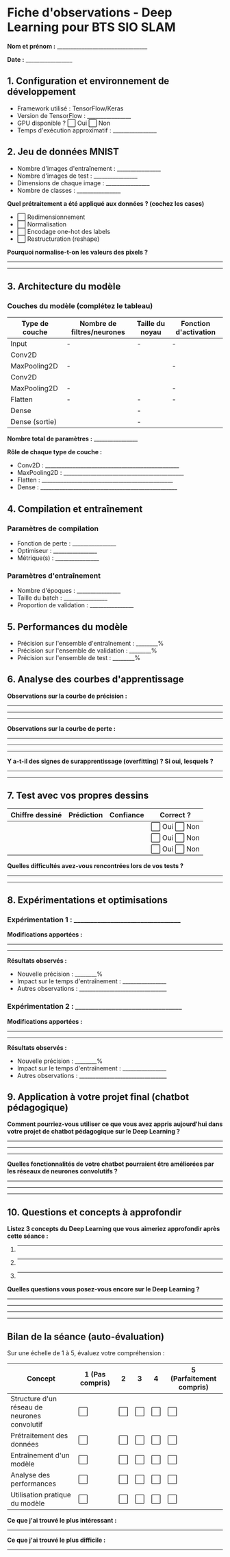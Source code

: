 # Fiche d'observations - Deep Learning pour BTS SIO SLAM

**Nom et prénom :** _________________________________

**Date :** _________________

## 1. Configuration et environnement de développement

- Framework utilisé : TensorFlow/Keras
- Version de TensorFlow : ________________
- GPU disponible ? ⬜ Oui  ⬜ Non
- Temps d'exécution approximatif : ________________

## 2. Jeu de données MNIST

- Nombre d'images d'entraînement : ________________
- Nombre d'images de test : ________________
- Dimensions de chaque image : ________________
- Nombre de classes : ________________

**Quel prétraitement a été appliqué aux données ? (cochez les cases)**

- ⬜ Redimensionnement
- ⬜ Normalisation
- ⬜ Encodage one-hot des labels
- ⬜ Restructuration (reshape)

**Pourquoi normalise-t-on les valeurs des pixels ?**
_______________________________________________________
_______________________________________________________

## 3. Architecture du modèle

### Couches du modèle (complétez le tableau)

| Type de couche | Nombre de filtres/neurones | Taille du noyau | Fonction d'activation |
|----------------|---------------------------|-----------------|------------------------|
| Input          | -                         | -               | -                      |
| Conv2D         |                           |                 |                        |
| MaxPooling2D   | -                         |                 | -                      |
| Conv2D         |                           |                 |                        |
| MaxPooling2D   | -                         |                 | -                      |
| Flatten        | -                         | -               | -                      |
| Dense          |                           | -               |                        |
| Dense (sortie) |                           | -               |                        |

**Nombre total de paramètres :** ________________

**Rôle de chaque type de couche :**

- Conv2D : _________________________________________________
- MaxPooling2D : ____________________________________________
- Flatten : ________________________________________________
- Dense : __________________________________________________

## 4. Compilation et entraînement

### Paramètres de compilation

- Fonction de perte : ________________
- Optimiseur : ________________
- Métrique(s) : ________________

### Paramètres d'entraînement

- Nombre d'époques : ________________
- Taille du batch : ________________
- Proportion de validation : ________________

## 5. Performances du modèle

- Précision sur l'ensemble d'entraînement : ________%
- Précision sur l'ensemble de validation : ________%
- Précision sur l'ensemble de test : ________%

## 6. Analyse des courbes d'apprentissage

**Observations sur la courbe de précision :**
_______________________________________________________
_______________________________________________________
_______________________________________________________

**Observations sur la courbe de perte :**
_______________________________________________________
_______________________________________________________
_______________________________________________________

**Y a-t-il des signes de surapprentissage (overfitting) ? Si oui, lesquels ?**
_______________________________________________________
_______________________________________________________

## 7. Test avec vos propres dessins

| Chiffre dessiné | Prédiction | Confiance | Correct ? |
|----------------|------------|-----------|-----------|
|                |            |           | ⬜ Oui ⬜ Non |
|                |            |           | ⬜ Oui ⬜ Non |
|                |            |           | ⬜ Oui ⬜ Non |

**Quelles difficultés avez-vous rencontrées lors de vos tests ?**
_______________________________________________________
_______________________________________________________

## 8. Expérimentations et optimisations

### Expérimentation 1 : ________________________________

**Modifications apportées :**
_______________________________________________________
_______________________________________________________

**Résultats observés :**
- Nouvelle précision : ________%
- Impact sur le temps d'entraînement : ________________
- Autres observations : ________________________________

### Expérimentation 2 : ________________________________

**Modifications apportées :**
_______________________________________________________
_______________________________________________________

**Résultats observés :**
- Nouvelle précision : ________%
- Impact sur le temps d'entraînement : ________________
- Autres observations : ________________________________

## 9. Application à votre projet final (chatbot pédagogique)

**Comment pourriez-vous utiliser ce que vous avez appris aujourd'hui dans votre projet de chatbot pédagogique sur le Deep Learning ?**
_______________________________________________________
_______________________________________________________
_______________________________________________________

**Quelles fonctionnalités de votre chatbot pourraient être améliorées par les réseaux de neurones convolutifs ?**
_______________________________________________________
_______________________________________________________
_______________________________________________________

## 10. Questions et concepts à approfondir

**Listez 3 concepts du Deep Learning que vous aimeriez approfondir après cette séance :**
1. _______________________________________________________
2. _______________________________________________________
3. _______________________________________________________

**Quelles questions vous posez-vous encore sur le Deep Learning ?**
_______________________________________________________
_______________________________________________________
_______________________________________________________

---

## Bilan de la séance (auto-évaluation)

Sur une échelle de 1 à 5, évaluez votre compréhension :

| Concept | 1 (Pas compris) | 2 | 3 | 4 | 5 (Parfaitement compris) |
|---------|----------------|---|---|---|-----------------------------|
| Structure d'un réseau de neurones convolutif | ⬜ | ⬜ | ⬜ | ⬜ | ⬜ |
| Prétraitement des données | ⬜ | ⬜ | ⬜ | ⬜ | ⬜ |
| Entraînement d'un modèle | ⬜ | ⬜ | ⬜ | ⬜ | ⬜ |
| Analyse des performances | ⬜ | ⬜ | ⬜ | ⬜ | ⬜ |
| Utilisation pratique du modèle | ⬜ | ⬜ | ⬜ | ⬜ | ⬜ |

**Ce que j'ai trouvé le plus intéressant :**
_______________________________________________________

**Ce que j'ai trouvé le plus difficile :**
_______________________________________________________